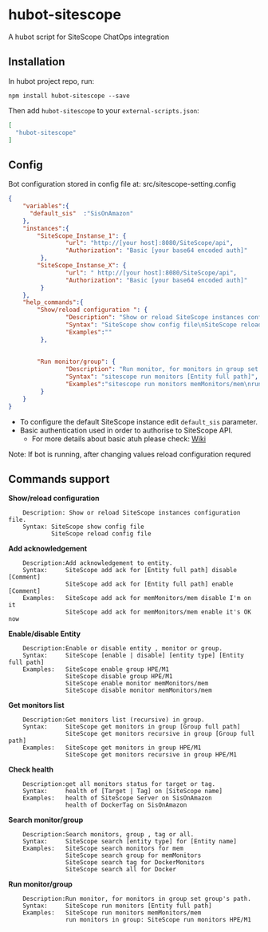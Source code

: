 # hubot-sitescope

A hubot script for SiteScope ChatOps integration

## Installation

In hubot project repo, run:

`npm install hubot-sitescope --save`

Then add `hubot-sitescope` to your `external-scripts.json`:

```json
[
  "hubot-sitescope"
]
```
## Config
Bot configuration stored in config file at: src/sitescope-setting.config

```json
{
    "variables":{
      "default_sis"  :"SisOnAmazon"
    },
    "instances":{
        "SiteScope_Instanse_1": {
                "url": "http://[your host]:8080/SiteScope/api",
                "Authorization": "Basic [your base64 encoded auth]"
         },
        "SiteScope_Instanse_X": {
                "url": " http://[your host]:8080/SiteScope/api",
                "Authorization": "Basic [your base64 encoded auth]"
         }
    },
    "help_commands":{
        "Show/reload configuration ": {
                "Description": "Show or reload SiteScope instances configuration file",
                "Syntax": "SiteScope show config file\nSiteScope reload config file",
                "Examples":""
         },
		 
		 
        "Run monitor/group": {
                "Description": "Run monitor, for monitors in group set group's path",
                "Syntax": "sitescope run monitors [Entity full path]",
                "Examples":"sitescope run monitors memMonitors/mem\nrun monitors in group: sitescope run monitors HPE/M1"
         }
    }
}
```
* To configure the default SiteScope instance edit `default_sis` parameter. 
* Basic authentication used in order to authorise to SiteScope API.
  * For more details about basic atuh please check: [Wiki](https://en.wikipedia.org/wiki/Basic_access_authentication)

Note: If bot is running, after changing values reload configuration requred

## Commands support

**Show/reload configuration**
```
	Description: Show or reload SiteScope instances configuration file.
	Syntax: SiteScope show config file
			SiteScope reload config file
```  
**Add acknowledgement**
```
	Description:Add acknowledgement to entity.
	Syntax: 	SiteScope add ack for [Entity full path] disable [Comment]
				SiteScope add ack for [Entity full path] enable [Comment]
	Examples:	SiteScope add ack for memMonitors/mem disable I'm on it
				SiteScope add ack for memMonitors/mem enable it's OK now
```  
**Enable/disable Entity**
```
	Description:Enable or disable entity , monitor or group.
	Syntax: 	SiteScope [enable | disable] [entity type] [Entity full path]
	Examples:	SiteScope enable group HPE/M1
				SiteScope disable group HPE/M1
				SiteScope enable monitor memMonitors/mem
				SiteScope disable monitor memMonitors/mem
```  
**Get monitors list**
```
	Description:Get monitors list (recursive) in group.
	Syntax: 	SiteScope get monitors in group [Group full path]
				SiteScope get monitors recursive in group [Group full path]
	Examples:	SiteScope get monitors in group HPE/M1
				SiteScope get monitors recursive in group HPE/M1
```  
**Check health**
```
	Description:get all monitors status for target or tag.
	Syntax: 	health of [Target | Tag] on [SiteScope name]
	Examples:	health of SiteScope Server on SisOnAmazon
				health of DockerTag on SisOnAmazon
```  
**Search monitor/group**
```
	Description:Search monitors, group , tag or all.
	Syntax: 	SiteScope search [entity type] for [Entity name]
	Examples:	SiteScope search monitors for mem
				SiteScope search group for memMonitors
				SiteScope search tag for DockerMonitors
				SiteScope search all for Docker
```  
**Run monitor/group**
```
	Description:Run monitor, for monitors in group set group's path.
	Syntax: 	SiteScope run monitors [Entity full path]
	Examples:	SiteScope run monitors memMonitors/mem
				run monitors in group: SiteScope run monitors HPE/M1
```  
